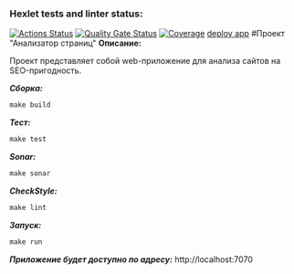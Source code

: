 ### Hexlet tests and linter status:
[![Actions Status](https://github.com/F-Jahura/java-project-72/actions/workflows/hexlet-check.yml/badge.svg)](https://github.com/F-Jahura/java-project-72/actions)
[![Quality Gate Status](https://sonarcloud.io/api/project_badges/measure?project=F-Jahura_java-project-72&metric=alert_status)](https://sonarcloud.io/summary/new_code?id=F-Jahura_java-project-72)
[![Coverage](https://sonarcloud.io/api/project_badges/measure?project=F-Jahura_java-project-72&metric=coverage)](https://sonarcloud.io/summary/new_code?id=F-Jahura_java-project-72)
[deploy app](https://java-project-72-2-c7vd.onrender.com)
#Проект "Анализатор страниц"
**Описание:**

Проект представляет собой web-приложение для анализа сайтов на SEO-пригодность.

***Сборка:***
```java
make build
```
***Тест:***
```java
make test
```
***Sonar:***
```java
make sonar
```
***CheckStyle:***
```java
make lint
```
***Запуск:***
```java
make run
```
***Приложение будет доступно по адресу:*** http://localhost:7070